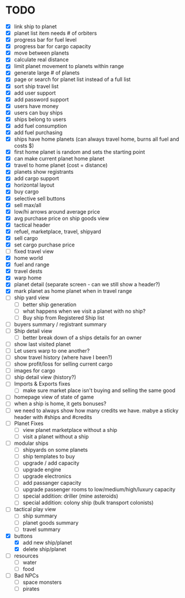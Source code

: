 # TODO

 - [x] link ship to planet
 - [x] planet list item needs # of orbiters
 - [x] progress bar for fuel level
 - [x] progress bar for cargo capacity
 - [x] move between planets
 - [x] calculate real distance
 - [x] limit planet movement to planets within range
 - [x] generate large # of planets
 - [x] page or search for planet list instead of a full list
 - [x] sort ship travel list
 - [x] add user support
  - [x] add password support
 - [x] users have money
 - [x] users can buy ships
 - [x] ships belong to users
 - [x] add fuel consumption
 - [x] add fuel purchasing
 - [x] ships have home planets (can always travel home, burns all fuel and costs $)
  - [x] first home planet is random and sets the starting point
  - [x] can make current planet home planet
  - [x] travel to home planet (cost = distance)
  - [x] planets show registrants
 - [x] add cargo support
  - [x] horizontal layout
 - [x] buy cargo
  - [x] selective sell buttons
  - [x] sell max/all
  - [x] low/hi arrows around average price
 - [x] avg purchase price on ship goods view
 - [x] tactical header
  - [x] refuel, marketplace, travel, shipyard
 - [x] sell cargo
 - [x] set cargo purchase price
 - [ ] fixed travel view
  - [x] home world
  - [x] fuel and range
  - [x] travel dests
  - [x] warp home
  - [x] planet detail (separate screen - can we still show a header?)
  - [x] mark planet as home planet when in travel range
 - [ ] ship yard view
   - [ ] better ship generation
   - [ ] what happens when we visit a planet with no ship?
   - [ ] Buy ship from Registered Ship list
 - [ ] buyers summary / registrant summary
 - [ ] Ship detail view
   - [ ] better break down of a ships details for an owner
 - [ ] show last visited planet
 - [ ] Let users warp to one another?
 - [ ] show travel history (where have I been?)
 - [ ] show profit/loss for selling current cargo
 - [ ] images for cargo
 - [ ] ship detail view (history?)
 - [ ] Imports & Exports fixes
   - [ ] make sure market place isn't buying and selling the same good
 - [ ] homepage view of state of game
 - [ ] when a ship is home, it gets bonuses?
 - [ ] we need to always show how many credits we have. mabye a sticky header with #ships and #credits
 - [ ] Planet Fixes
   - [ ] view planet marketplace without a ship
   - [ ] visit a planet without a ship
 - [ ] modular ships
   - [ ] shipyards on some planets
   - [ ] ship templates to buy
   - [ ] upgrade / add capacity
   - [ ] upgrade engine
   - [ ] upgrade electronics
   - [ ] add passanger capacity
   - [ ] upgrade passenger rooms to low/medium/high/luxury capacity
   - [ ] special addition: driller (mine asteroids)
   - [ ] special addition: colony ship (bulk transport colonists)
 - [ ] tactical play view
   - [ ] ship summary
   - [ ] planet goods summary
   - [ ] travel summary
 - [x] buttons
   - [x] add new ship/planet
   - [x] delete ship/planet
 - [ ] resources
   - [ ] water
   - [ ] food
 - [ ] Bad NPCs
   - [ ] space monsters
   - [ ] pirates